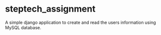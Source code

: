 # steptech_assignment
A simple django application to create and read the users information using MySQL database.
